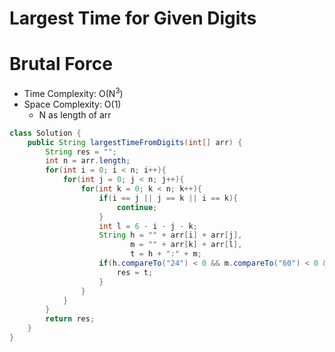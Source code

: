 # Largest Time for Given Digits

# Brutal Force

- Time Complexity: O(N<sup>3</sup>)
- Space Complexity: O(1)
  - N as length of arr

```java
class Solution {
    public String largestTimeFromDigits(int[] arr) {
        String res = "";
        int n = arr.length;
        for(int i = 0; i < n; i++){
            for(int j = 0; j < n; j++){
                for(int k = 0; k < n; k++){
                    if(i == j || j == k || i == k){
                        continue;
                    }
                    int l = 6 - i - j - k;
                    String h = "" + arr[i] + arr[j],
                           m = "" + arr[k] + arr[l],
                           t = h + ":" + m;
                    if(h.compareTo("24") < 0 && m.compareTo("60") < 0 && res.compareTo(t) < 0){
                        res = t;
                    }
                }
            }
        }
        return res;
    }
}
```
